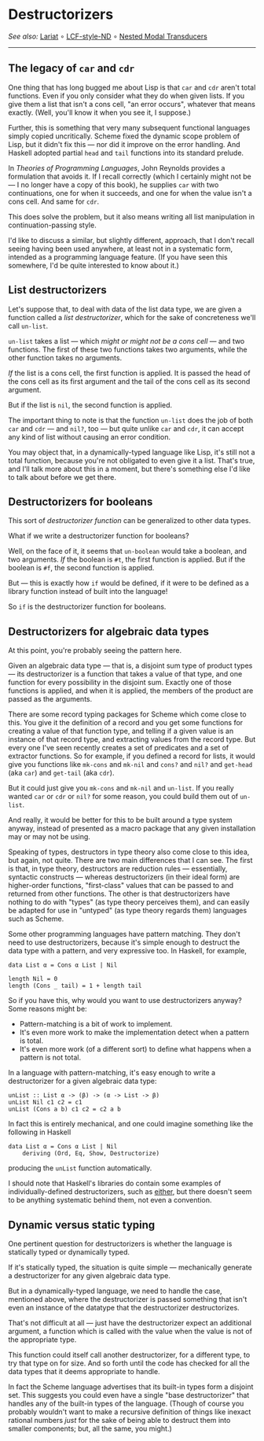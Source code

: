 Destructorizers
===============

_See also:_ [Lariat](https://github.com/catseye/Lariat#readme)
∘ [LCF-style-ND](https://github.com/cpressey/LCF-style-ND#readme)
∘ [Nested Modal Transducers](https://github.com/cpressey/Nested-Modal-Transducers#readme)

- - - -

The legacy of `car` and `cdr`
-----------------------------

One thing that has long bugged me about Lisp is that `car` and `cdr`
aren't total functions.  Even if you only consider what they do
when given lists.  If you give them a list that isn't a cons
cell, "an error occurs", whatever that means exactly.  (Well, you'll
know it when you see it, I suppose.)

Further, this is something that very many subsequent functional
languages simply copied uncritically.  Scheme fixed the dynamic scope
problem of Lisp, but it didn't fix this — nor did it improve on the
error handling.  And Haskell adopted partial `head` and `tail` functions
into its standard prelude.

In _Theories of Programming Languages_, John Reynolds provides a
formulation that avoids it.  If I recall correctly (which I certainly
might not be — I no longer have a copy of this book), he supplies
`car` with two continuations, one for when it succeeds, and one
for when the value isn't a cons cell.  And same for `cdr`.

This does solve the problem, but it also means writing all list
manipulation in continuation-passing style.

I'd like to discuss a similar, but slightly different, approach,
that I don't recall seeing having been used anywhere, at least
not in a systematic form, intended as a programming language feature.
(If you have seen this somewhere, I'd be quite interested to know
about it.)

List destructorizers
--------------------

Let's suppose that, to deal with data of the list data type, we
are given a function called a _list destructorizer_, which for the
sake of concreteness we'll call `un-list`.

`un-list` takes a list — which _might or might not be a cons cell_ —
and two functions.  The first of these two functions takes two
arguments, while the other function takes no arguments.

*If* the list is a cons cell, the first function is applied.  It
is passed the head of the cons cell as its first argument and
the tail of the cons cell as its second argument.

But if the list is `nil`, the second function is applied.

The important thing to note is that the function `un-list` does the
job of both `car` and `cdr` — and `nil?`, too — but quite unlike
`car` and `cdr`, it can accept any kind of list without causing an
error condition.

You may object that, in a dynamically-typed language like Lisp,
it's still not a total function, because you're not obligated to even
give it a list.  That's true, and I'll talk more about this in a moment,
but there's something else I'd like to talk about before we get there.

Destructorizers for booleans
----------------------------

This sort of _destructorizer function_ can be generalized to other
data types.

What if we write a destructorizer function for booleans?

Well, on the face of it, it seems that `un-boolean` would take
a boolean, and two arguments.  *If* the boolean is `#t`, the
first function is applied.  But if the boolean is `#f`, the
second function is applied.

But — this is exactly how `if` would be defined, if it were to
be defined as a library function instead of built into the
language!

So `if` is the destructorizer function for booleans.

Destructorizers for algebraic data types
----------------------------------------

At this point, you're probably seeing the pattern here.

Given an algebraic data type — that is, a disjoint sum type of
product types — its destructorizer is a function that takes a
value of that type, and one function for every possibility in
the disjoint sum.  Exactly one of those functions is applied,
and when it is applied, the members of the product are passed
as the arguments.

There are some record typing packages for Scheme which come close to
this.  You give it the definition of a record and you get
some functions for creating a value of that function type, and
telling if a given value is an instance of that record type, and
extracting values from the record type.  But every one I've seen
recently creates a set of predicates and a set of extractor functions.
So for example, if you defined a record for lists, it would give you
functions like `mk-cons` and `mk-nil` and `cons?` and `nil?` and
`get-head` (aka `car`) and `get-tail` (aka `cdr`).

But it could just give you `mk-cons` and `mk-nil` and `un-list`.
If you really wanted `car` or `cdr` or `nil?` for some reason, you
could build them out of `un-list`.

And really, it would be better for this to be built around a
type system anyway, instead of presented as a macro package that
any given installation may or may not be using.

Speaking of types, destructors in type theory also come close
to this idea, but again, not quite.  There are two main differences
that I can see.  The first is that, in type theory, destructors are
reduction rules — essentially, syntactic constructs — whereas
destructorizers (in their ideal form) are higher-order functions,
"first-class" values that can be passed to and returned from other
functions.  The other is that destructorizers have nothing to do
with "types" (as type theory perceives them), and can easily be adapted
for use in "untyped" (as type theory regards them) languages such
as Scheme.

Some other programming languages have pattern matching.  They don't
need to use destructorizers, because it's simple enough to destruct
the data type with a pattern, and very expressive too.  In Haskell,
for example,

    data List α = Cons α List | Nil

    length Nil = 0
    length (Cons _ tail) = 1 + length tail

So if you have this, why would you want to use destructorizers
anyway?  Some reasons might be:

*   Pattern-matching is a bit of work to implement.
*   It's even more work to make the implementation detect
    when a pattern is total.
*   It's even more work (of a different sort) to define what
    happens when a pattern is not total.

In a language with pattern-matching, it's easy enough to write
a destructorizer for a given algebraic data type:

    unList :: List α -> (β) -> (α -> List -> β)
    unList Nil c1 c2 = c1
    unList (Cons a b) c1 c2 = c2 a b

In fact this is entirely mechanical, and one could imagine
something like the following in Haskell

    data List α = Cons α List | Nil
        deriving (Ord, Eq, Show, Destructorize)

producing the `unList` function automatically.

I should note that Haskell's libraries do contain some examples
of individually-defined destructorizers, such as
[either](https://hackage.haskell.org/package/base-4.15.0.0/docs/Prelude.html#v:either),
but there doesn't seem to be anything systematic behind them,
not even a convention.

Dynamic versus static typing
----------------------------

One pertinent question for destructorizers is whether the language
is statically typed or dynamically typed.

If it's statically typed, the situation is quite simple — mechanically
generate a destructorizer for any given algebraic data type.

But in a dynamically-typed language, we need to handle the case,
mentioned above, where the destructorizer is passed something that
isn't even an instance of the datatype that the destructorizer
destructorizes.

That's not difficult at all — just have the destructorizer expect
an additional argument, a function which is called with the value
when the value is not of the appropriate type.

This function could itself call another destructorizer, for a different
type, to try that type on for size.  And so forth until the code has
checked for all the data types that it deems appropriate to handle.

In fact the Scheme language advertises that its built-in types form
a disjoint set.  This suggests you could even have a single
"base destructorizer" that handles any of the built-in types of the
language.  (Though of course you probably wouldn't want to make
a recursive definition of things like inexact rational numbers
_just_ for the sake of being able to destruct them into smaller
components; but, all the same, you might.)
